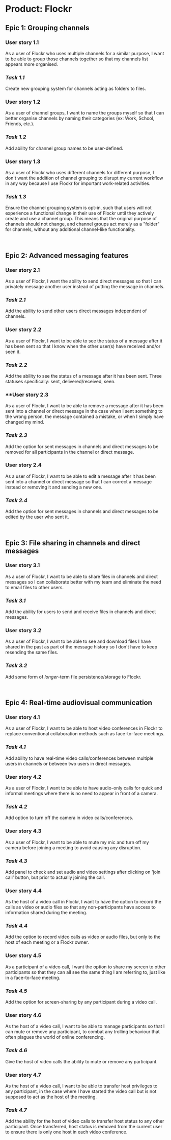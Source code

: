 # **Product:** Flockr #

## **Epic 1:** Grouping channels ##
### **User story 1.1** ###
As a user of Flockr who uses multiple channels for a similar purpose, I want to be able to group those channels together so that my channels list appears more organised.
### *Task 1.1* ###
Create new grouping system for channels acting as folders to files.

### **User story 1.2** ###
As a user of channel groups, I want to name the groups myself so that I can better organise channels by naming their categories (ex: Work, School, Friends, etc.).
### *Task 1.2* ###
Add ability for channel group names to be user-defined.

### **User story 1.3** ###
As a user of Flockr who uses different channels for different purpose, I don't want the addition of channel grouping to disrupt my current workflow in any way because I use Flockr for important work-related activities.
### *Task 1.3* ###
Ensure the channel grouping system is opt-in, such that users will not experience a functional change in their use of Flockr until they actively create and use a channel group. This means that the original purpose of channels should not change, and channel groups act merely as a "folder" for channels, without any additional channel-like functionality.

</br>

## **Epic 2:** Advanced messaging features ##
### **User story 2.1** ###
As a user of Flockr, I want the ability to send direct messages so that I can privately message another user instead of putting the message in channels.
### *Task 2.1* ###
Add the ability to send other users direct messages independent of channels.

### **User story 2.2** ###
As a user of Flockr, I want to be able to see the status of a message after it has been sent so that I know when the other user(s) have received and/or seen it.
### *Task 2.2* ###
Add the ability to see the status of a message after it has been sent. Three statuses specifically: sent, delivered/received, seen.

### **User story 2.3 ###
As a user of Flockr, I want to be able to remove a message after it has been sent into a channel or direct message in the case when I sent something to the wrong person, the message contained a mistake, or when I simply have changed my mind.
### *Task 2.3* ###
Add the option for sent messages in channels and direct messages to be removed for all participants in the channel or direct message.

### **User story 2.4** ###
As a user of Flockr, I want to be able to edit a message after it has been sent into a channel or direct message so that I can correct a message instead or removing it and sending a new one.
### *Task 2.4* ###
Add the option for sent messages in channels and direct messages to be edited by the user who sent it.

</br>

## **Epic 3:** File sharing in channels and direct messages ##
### **User story 3.1** ###
As a user of Flockr, I want to be able to share files in channels and direct messages so I can collaborate better with my team and eliminate the need to email files to other users.
### *Task 3.1* ### 
Add the ability for users to send and receive files in channels and direct messages.

### **User story 3.2** ###
As a user of Flockr, I want to be able to see and download files I have shared in the past as part of the message history so I don't have to keep resending the same files.
### *Task 3.2* ###
Add some form of *longer*-term file persistence/storage to Flockr.

</br>

## **Epic 4:** Real-time audiovisual communication ##
### **User story 4.1** ###
As a user of Flockr, I want to be able to host video conferences in Flockr to replace conventional collaboration methods such as face-to-face meetings.
### *Task 4.1* ###
Add ability to have real-time video calls/conferences between multiple users in channels or between two users in direct messages.

### **User story 4.2** ###
As a user of Flockr, I want to be able to have audio-only calls for quick and informal meetings where there is no need to appear in front of a camera.
### *Task 4.2* ###
Add option to turn off the camera in video calls/conferences.

### **User story 4.3** ###
As a user of Flockr, I want to be able to mute my mic and turn off my camera before joining a meeting to avoid causing any disruption.
### *Task 4.3* ###
Add panel to check and set audio and video settings after clicking on 'join call' button, but prior to actually joining the call.

### **User story 4.4** ###
As the host of a video call in Flockr, I want to have the option to record the calls as video or audio files so that any non-participants have access to information shared during the meeting.
### *Task 4.4* ###
Add the option to record video calls as video or audio files, but only to the host of each meeting or a Flockr owner.

### **User story 4.5** ###
As a participant of a video call, I want the option to share my screen to other participants so that they can all see the same thing I am referring to, just like in a face-to-face meeting.
### *Task 4.5* ###
Add the option for screen-sharing by any participant during a video call.

### **User story 4.6** ###
As the host of a video call, I want to be able to manage participants so that I can mute or remove any participant, to combat any trolling behaviour that often plagues the world of online conferencing.
### *Task 4.6* ###
Give the host of video calls the ability to mute or remove any participant.

### **User story 4.7** ###
As the host of a video call, I want to be able to transfer host privileges to any participant, in the case where I have started the video call but is not supposed to act as the host of the meeting.
### *Task 4.7* ###
Add the ability for the host of video calls to transfer host status to any other participant. Once transferred, host status is removed from the current user to ensure there is only one host in each video conference.
